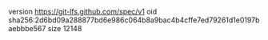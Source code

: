 version https://git-lfs.github.com/spec/v1
oid sha256:2d6bd09a288877bd6e986c064b8a9bac4b4cffe7ed79261d1e0197baebbbe567
size 12148
